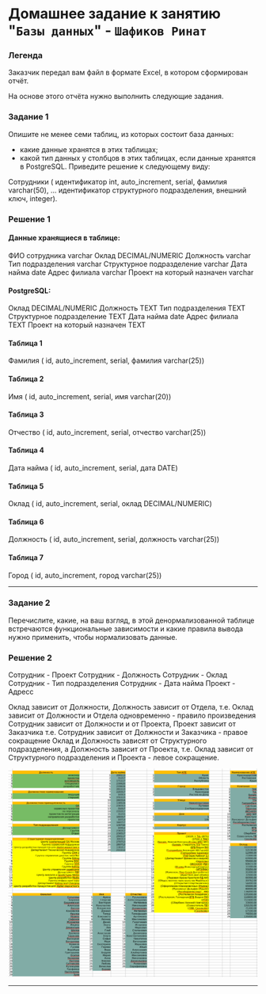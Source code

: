 # Домашнее задание к занятию "`Базы данных`" - `Шафиков Ринат`

### Легенда

Заказчик передал вам файл в формате Excel, в котором сформирован отчёт.

На основе этого отчёта нужно выполнить следующие задания.

### Задание 1

Опишите не менее семи таблиц, из которых состоит база данных:
- какие данные хранятся в этих таблицах;
- какой тип данных у столбцов в этих таблицах, если данные хранятся в PostgreSQL.
Приведите решение к следующему виду:

Сотрудники (
идентификатор int, auto_increment, serial,
фамилия varchar(50),
...
идентификатор структурного подразделения, внешний ключ, integer).

### Решение 1

#### Данные хранящиеся в таблице:

ФИО сотрудника	varchar
Оклад	DECIMAL/NUMERIC
Должность	varchar
Тип подразделения	varchar
Структурное подразделение	varchar
Дата найма	date
Адрес филиала	varchar
Проект на который назначен varchar

#### PostgreSQL:

Оклад	DECIMAL/NUMERIC
Должность	TEXT
Тип подразделения	TEXT
Структурное подразделение	TEXT
Дата найма	date
Адрес филиала	TEXT
Проект на который назначен TEXT








#### Таблица 1

Фамилия (
id, auto_increment, serial,
фамилия varchar(25))

#### Таблица 2

Имя (
id, auto_increment, serial,
имя varchar(20))

#### Таблица 3

Отчество (
id, auto_increment, serial,
отчество varchar(25))

#### Таблица 4

Дата найма (
id, auto_increment, serial,
дата DATE)

#### Таблица 5

Оклад (
id, auto_increment, serial,
оклад DECIMAL/NUMERIC)

#### Таблица 6

Должность (
id, auto_increment, serial,
должность varchar(25))

#### Таблица 7

Город (
id, auto_increment,
город varchar(25))


---

### Задание 2

Перечислите, какие, на ваш взгляд, в этой денормализованной таблице встречаются функциональные зависимости и какие правила вывода нужно применить, чтобы нормализовать данные.

### Решение 2

Сотрудник - Проект
Сотрудник - Должность
Сотрудник - Оклад
Сотрудник - Тип подразделения
Сотрудник - Дата найма
Проект - Адресс 

Оклад зависит от Должности, Должность зависит от Отдела, т.е. Оклад зависит от Должности и Отдела одновременно - правило произведения
Сотрудник зависит от Должности и от Проекта, Проект зависит от Заказчика т.е. Сотрудник зависит от Должности и Заказчика - правое сокращение
Оклад и Должность зависят от Структурного подразделения, а Должность зависит от Проекта, т.е. Оклад зависит от Структурного подразделения и Проекта - левое сокращение.

![tables](img/tables.png)

---
